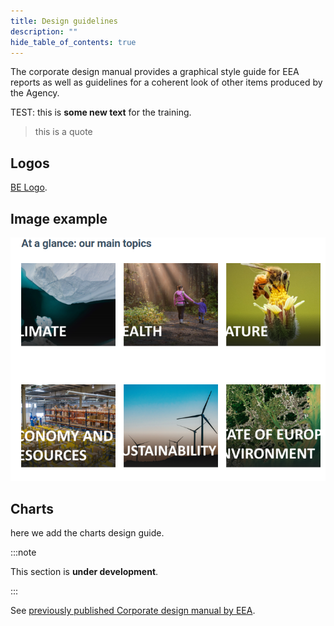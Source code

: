 ```yaml
---
title: Design guidelines
description: ""
hide_table_of_contents: true
---
```


The corporate design manual provides a graphical style guide for EEA reports 
as well as guidelines for a coherent look of other items produced by the Agency.

TEST: this is **some new text** for the training.

> this is a quote

## Logos

[BE Logo](./CA_LOGO_2023.eps).

## Image example

![This is an image](cards-image-with-text.png)

## Charts

here we add the charts design guide.

:::note

This section is **under development**.

:::

See [previously published Corporate design manual by EEA](https://www.eea.europa.eu/publications/eea-corporate-design-manual).
